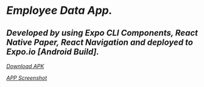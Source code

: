 # _Employee Data App._

## *Developed by using Expo CLI Components, React Native Paper, React Navigation and deployed to Expo.io [Android Build].*

 *[Download APK](https://drive.google.com/file/d/1j6jkrpCgikzvtUyMpD_8vREUe2HTPnN5/view?usp=sharing)*
 
  *[APP Screenshot](https://drive.google.com/file/d/16Yc2nY63i_AD8xrX9qYyNauWxkK50dcd/view?usp=sharing)*

